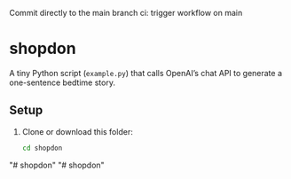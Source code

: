 Commit directly to the main branch
ci: trigger workflow on main

# shopdon

A tiny Python script (`example.py`) that calls OpenAI’s chat API to generate a one-sentence bedtime story.

## Setup

1. Clone or download this folder:
   ```bash
   cd shopdon
"# shopdon" 
"# shopdon" 
